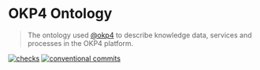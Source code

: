 # OKP4 Ontology

> The ontology used [@okp4](okp4.com) to describe knowledge data, services and processes in the OKP4 platform.

[![checks](https://github.com/okp4/ontology/actions/workflows/checks.yml/badge.svg)](https://github.com/okp4/ontology/actions/workflows/checks.yml)
[![conventional commits](https://img.shields.io/badge/Conventional%20Commits-1.0.0-yellow.svg)](https://conventionalcommits.org)
